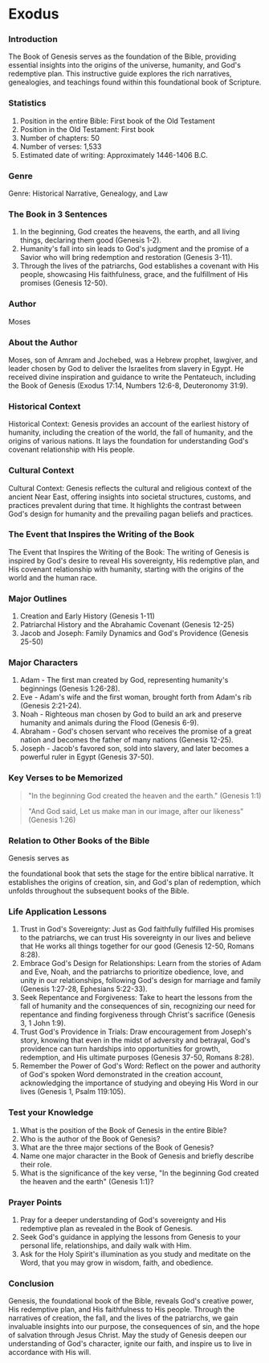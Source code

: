 # Exodus

### Introduction

The Book of Genesis serves as the foundation of the Bible, providing essential insights into the origins of the universe, humanity, and God's redemptive plan. This instructive guide explores the rich narratives, genealogies, and teachings found within this foundational book of Scripture.

### Statistics

1. Position in the entire Bible: First book of the Old Testament
2. Position in the Old Testament: First book
3. Number of chapters: 50
4. Number of verses: 1,533
5. Estimated date of writing: Approximately 1446-1406 B.C.

### Genre

Genre: Historical Narrative, Genealogy, and Law

### The Book in 3 Sentences

1. In the beginning, God creates the heavens, the earth, and all living things, declaring them good (Genesis 1-2).
2. Humanity's fall into sin leads to God's judgment and the promise of a Savior who will bring redemption and restoration (Genesis 3-11).
3. Through the lives of the patriarchs, God establishes a covenant with His people, showcasing His faithfulness, grace, and the fulfillment of His promises (Genesis 12-50).

### Author

Moses

### About the Author

Moses, son of Amram and Jochebed, was a Hebrew prophet, lawgiver, and leader chosen by God to deliver the Israelites from slavery in Egypt. He received divine inspiration and guidance to write the Pentateuch, including the Book of Genesis (Exodus 17:14, Numbers 12:6-8, Deuteronomy 31:9).

### Historical Context

Historical Context: Genesis provides an account of the earliest history of humanity, including the creation of the world, the fall of humanity, and the origins of various nations. It lays the foundation for understanding God's covenant relationship with His people.

### Cultural Context

Cultural Context: Genesis reflects the cultural and religious context of the ancient Near East, offering insights into societal structures, customs, and practices prevalent during that time. It highlights the contrast between God's design for humanity and the prevailing pagan beliefs and practices.

### The Event that Inspires the Writing of the Book

The Event that Inspires the Writing of the Book: The writing of Genesis is inspired by God's desire to reveal His sovereignty, His redemptive plan, and His covenant relationship with humanity, starting with the origins of the world and the human race.

### Major Outlines

1. Creation and Early History (Genesis 1-11)
2. Patriarchal History and the Abrahamic Covenant (Genesis 12-25)
3. Jacob and Joseph: Family Dynamics and God's Providence (Genesis 25-50)

### Major Characters

1. Adam - The first man created by God, representing humanity's beginnings (Genesis 1:26-28).
2. Eve - Adam's wife and the first woman, brought forth from Adam's rib (Genesis 2:21-24).
3. Noah - Righteous man chosen by God to build an ark and preserve humanity and animals during the Flood (Genesis 6-9).
4. Abraham - God's chosen servant who receives the promise of a great nation and becomes the father of many nations (Genesis 12-25).
5. Joseph - Jacob's favored son, sold into slavery, and later becomes a powerful ruler in Egypt (Genesis 37-50).

### Key Verses to be Memorized

> "In the beginning God created the heaven and the earth." (Genesis 1:1)

> "And God said, Let us make man in our image, after our likeness" (Genesis 1:26)

### Relation to Other Books of the Bible

Genesis serves as

the foundational book that sets the stage for the entire biblical narrative. It establishes the origins of creation, sin, and God's plan of redemption, which unfolds throughout the subsequent books of the Bible.

### Life Application Lessons

1. Trust in God's Sovereignty: Just as God faithfully fulfilled His promises to the patriarchs, we can trust His sovereignty in our lives and believe that He works all things together for our good (Genesis 12-50, Romans 8:28).
2. Embrace God's Design for Relationships: Learn from the stories of Adam and Eve, Noah, and the patriarchs to prioritize obedience, love, and unity in our relationships, following God's design for marriage and family (Genesis 1:27-28, Ephesians 5:22-33).
3. Seek Repentance and Forgiveness: Take to heart the lessons from the fall of humanity and the consequences of sin, recognizing our need for repentance and finding forgiveness through Christ's sacrifice (Genesis 3, 1 John 1:9).
4. Trust God's Providence in Trials: Draw encouragement from Joseph's story, knowing that even in the midst of adversity and betrayal, God's providence can turn hardships into opportunities for growth, redemption, and His ultimate purposes (Genesis 37-50, Romans 8:28).
5. Remember the Power of God's Word: Reflect on the power and authority of God's spoken Word demonstrated in the creation account, acknowledging the importance of studying and obeying His Word in our lives (Genesis 1, Psalm 119:105).

### Test your Knowledge

1. What is the position of the Book of Genesis in the entire Bible?
2. Who is the author of the Book of Genesis?
3. What are the three major sections of the Book of Genesis?
4. Name one major character in the Book of Genesis and briefly describe their role.
5. What is the significance of the key verse, "In the beginning God created the heaven and the earth" (Genesis 1:1)?

### Prayer Points

1. Pray for a deeper understanding of God's sovereignty and His redemptive plan as revealed in the Book of Genesis.
2. Seek God's guidance in applying the lessons from Genesis to your personal life, relationships, and daily walk with Him.
3. Ask for the Holy Spirit's illumination as you study and meditate on the Word, that you may grow in wisdom, faith, and obedience.

### Conclusion

Genesis, the foundational book of the Bible, reveals God's creative power, His redemptive plan, and His faithfulness to His people. Through the narratives of creation, the fall, and the lives of the patriarchs, we gain invaluable insights into our purpose, the consequences of sin, and the hope of salvation through Jesus Christ. May the study of Genesis deepen our understanding of God's character, ignite our faith, and inspire us to live in accordance with His will.
